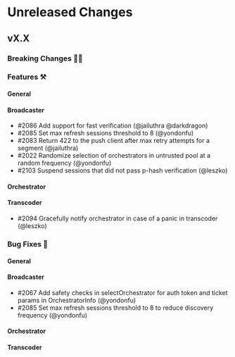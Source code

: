 # Unreleased Changes

## vX.X

### Breaking Changes 🚨🚨

### Features ⚒

#### General

#### Broadcaster

- \#2086 Add support for fast verification (@jailuthra @darkdragon)
- \#2085 Set max refresh sessions threshold to 8 (@yondonfu)
- \#2083 Return 422 to the push client after max retry attempts for a segment (@jailuthra)
- \#2022 Randomize selection of orchestrators in untrusted pool at a random frequency (@yondonfu)
- \#2103 Suspend sessions that did not pass p-hash verification (@leszko)

#### Orchestrator

#### Transcoder
- \#2094 Gracefully notify orchestrator in case of a panic in transcoder (@leszko)

### Bug Fixes 🐞

#### General

#### Broadcaster

- \#2067 Add safety checks in selectOrchestrator for auth token and ticket params in OrchestratorInfo (@yondonfu)
- \#2085 Set max refresh sessions threshold to 8 to reduce discovery frequency (@yondonfu)

#### Orchestrator

#### Transcoder
